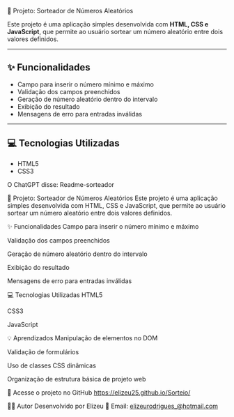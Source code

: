  🎲 Projeto: Sorteador de Números Aleatórios

Este projeto é uma aplicação simples desenvolvida com **HTML, CSS e JavaScript**, que permite ao usuário sortear um número aleatório entre dois valores definidos.

---

## ✨ Funcionalidades

- Campo para inserir o número mínimo e máximo
- Validação dos campos preenchidos
- Geração de número aleatório dentro do intervalo
- Exibição do resultado 
- Mensagens de erro para entradas inválidas

---

## 💻 Tecnologias Utilizadas

- HTML5
- CSS3


O ChatGPT disse:
Readme-sorteador

🎲 Projeto: Sorteador de Números Aleatórios
Este projeto é uma aplicação simples desenvolvida com HTML, CSS e JavaScript, que permite ao usuário sortear um número aleatório entre dois valores definidos.

✨ Funcionalidades
Campo para inserir o número mínimo e máximo

Validação dos campos preenchidos

Geração de número aleatório dentro do intervalo

Exibição do resultado

Mensagens de erro para entradas inválidas

💻 Tecnologias Utilizadas
HTML5

CSS3

JavaScript

💡 Aprendizados
Manipulação de elementos no DOM

Validação de formulários

Uso de classes CSS dinâmicas

Organização de estrutura básica de projeto web

🔗 Acesse o projeto no GitHub
https://elizeu25.github.io/Sorteio/

👨‍💻 Autor
Desenvolvido por Elizeu
📧 Email: elizeurodrigues_@hotmail.com



